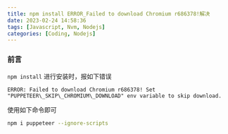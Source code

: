 ```yaml
---
title: npm install ERROR_Failed to download Chromium r686378!解决
date: 2023-02-24 14:58:36
tags: [Javascript, Nvm, Nodejs]
categories: [Coding, Nodejs]
---
```

### 前言

`npm install` 进行安装时，报如下错误

`ERROR: Failed to download Chromium r686378! Set "PUPPETEER\_SKIP\_CHROMIUM\_DOWNLOAD" env variable to skip download.`

使用如下命令即可

```bash
npm i puppeteer --ignore-scripts
```
